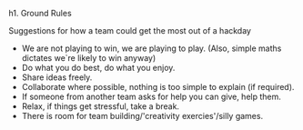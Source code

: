 h1. Ground Rules

Suggestions for how a team could get the most out of a hackday

* We are not playing to win, we are playing to play. (Also, simple maths dictates we`re likely to win anyway)
* Do what you do best, do what you enjoy.
* Share ideas freely.
* Collaborate where possible, nothing is too simple to explain (if required). 
* If someone from another team asks for help you can give, help them.
* Relax, if things get stressful, take a break.
* There is room for team building/'creativity exercies'/silly games.
